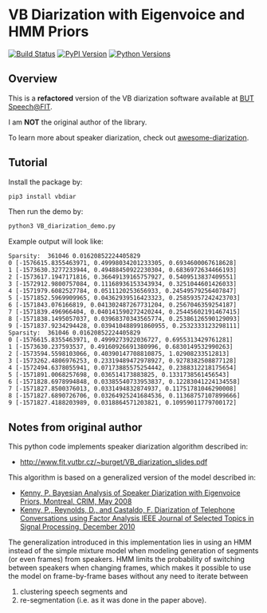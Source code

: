 # VB Diarization with Eigenvoice and HMM Priors

[![Build Status](https://travis-ci.org/wq2012/VB_diarization.svg?branch=master)](https://travis-ci.org/wq2012/VB_diarization) [![PyPI Version](https://img.shields.io/pypi/v/vbdiar.svg)](https://pypi.python.org/pypi/vbdiar) [![Python Versions](https://img.shields.io/pypi/pyversions/vbdiar.svg)](https://pypi.org/project/vbdiar)

## Overview

This is a **refactored** version of the VB diarization software available at
[BUT Speech@FIT](https://speech.fit.vutbr.cz/software/vb-diarization-eigenvoice-and-hmm-priors).

I am **NOT** the original author of the library.

To learn more about speaker diarization, check out
[awesome-diarization](https://github.com/wq2012/awesome-diarization).

## Tutorial

Install the package by:

```bash
pip3 install vbdiar
```

Then run the demo by:

```bash
python3 VB_diarization_demo.py
```

Example output will look like:

```
Sparsity:  361046 0.01620852224405829
0 [-1576615.8355463971, 0.49998034201233305, 0.6934600067618628]
1 [-1573630.3277233944, 0.49488450922230304, 0.6836972634466193]
2 [-1573617.1947171816, 0.36649139165757927, 0.5409513837409551]
3 [-1572912.9800757084, 0.11168936153343934, 0.3251044601426033]
4 [-1571979.6082527784, 0.0511120253656933, 0.24549579256407847]
5 [-1571852.5969909965, 0.04362939516423323, 0.25859357242423703]
6 [-1571843.076166819, 0.041302487267731204, 0.2567046359254187]
7 [-1571839.496966404, 0.040141590272420244, 0.25445602191467415]
8 [-1571838.1495057037, 0.03968370343565774, 0.25386126590129093]
9 [-1571837.9234294428, 0.039410488991860955, 0.2532333123298111]
Sparsity:  361046 0.01620852224405829
0 [-1576615.8355463971, 0.4999273922036727, 0.6955313429761281]
1 [-1573630.237593537, 0.49160926691380996, 0.6830149532990263]
2 [-1573594.5598103066, 0.40390147708810875, 1.02908233512813]
3 [-1573262.4806976253, 0.23319489472978927, 0.9278382508877128]
4 [-1572494.6378055941, 0.07173885575254442, 0.2388312218175654]
5 [-1571891.0068257698, 0.036514173883825, 0.1331738561456543]
6 [-1571828.6978994848, 0.03385540733953837, 0.12283041224134558]
7 [-1571827.8500376013, 0.0331494832874937, 0.11751781046290008]
8 [-1571827.6890726706, 0.03264925241684536, 0.11368757107899666]
9 [-1571827.4188203989, 0.0318864571203821, 0.10959011779700172]
```

## Notes from original author

This python code implements speaker diarization algorithm described in:
* http://www.fit.vutbr.cz/~burget/VB_diarization_slides.pdf

This algorithm is based on a generalized version of the model described in:
* [Kenny, P. Bayesian Analysis of Speaker Diarization with Eigenvoice Priors, Montreal, CRIM, May 2008](http://www.crim.ca/perso/patrick.kenny/BayesCluster.pdf)
* [Kenny, P., Reynolds, D., and Castaldo, F. Diarization of Telephone Conversations using Factor Analysis IEEE Journal of Selected Topics in Signal Processing, December 2010](http://www.crim.ca/perso/patrick.kenny/Kenny_sdfa.pdf)

The generalization introduced in this implementation lies in using an HMM instead of the simple mixture model when modeling generation of segments (or even frames) from speakers. HMM limits the probability of switching between speakers when changing frames, which makes it possible to use the model on frame-by-frame bases without any need to iterate between
1) clustering speech segments and
2) re-segmentation (i.e. as it was done in the paper above).